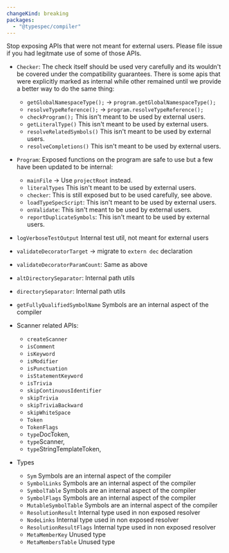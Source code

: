 ```yaml
---
changeKind: breaking
packages:
  - "@typespec/compiler"
---
```


Stop exposing APIs that were not meant for external users. Please file issue if you had legitmate use of some of those APIs.
- `Checker`: The check itself should be used very carefully and its wouldn't be covered under the compatibility guarantees. There is some apis that were explicitly marked as internal while other remained until we provide a better way to do the same thing:
  - `getGlobalNamespaceType();` -> `program.getGlobalNamespaceType();`
  - `resolveTypeReference();` -> `program.resolveTypeReference();`
  - `checkProgram();` This isn't meant to be used by external users.
  - `getLiteralType()` This isn't meant to be used by external users.
  - `resolveRelatedSymbols()` This isn't meant to be used by external users.
  - `resolveCompletions()` This isn't meant to be used by external users.

- `Program`: Exposed functions on the program are safe to use but a few have been updated to be internal:
  - `mainFile` -> Use `projectRoot` instead.
  - `literalTypes` This isn't meant to be used by external users.
  - `checker`: This is still exposed but to be used carefully, see above.
  - `loadTypeSpecScript`: This isn't meant to be used by external users.
  - `onValidate`: This isn't meant to be used by external users.
  - `reportDuplicateSymbols`: This isn't meant to be used by external users.

- `logVerboseTestOutput` Internal test util, not meant for external users
- `validateDecoratorTarget` -> migrate to `extern dec` declaration
- `validateDecoratorParamCount`: Same as above
- `altDirectorySeparator`: Internal path utils
- `directorySeparator`: Internal path utils
- `getFullyQualifiedSymbolName` Symbols are an internal aspect of the compiler
- Scanner related APIs:
  - `createScanner`
  - `isComment`
  - `isKeyword`
  - `isModifier`
  - `isPunctuation`
  - `isStatementKeyword`
  - `isTrivia`
  - `skipContinuousIdentifier`
  - `skipTrivia`
  - `skipTriviaBackward`
  - `skipWhiteSpace`
  - `Token`
  - `TokenFlags`
  - `type`DocToken,
  - `type`Scanner,
  - `type`StringTemplateToken,
- Types
  - `Sym` Symbols are an internal aspect of the compiler 
  - `SymbolLinks` Symbols are an internal aspect of the compiler 
  - `SymbolTable` Symbols are an internal aspect of the compiler 
  - `SymbolFlags` Symbols are an internal aspect of the compiler 
  - `MutableSymbolTable` Symbols are an internal aspect of the compiler 
  - `ResolutionResult` Internal type used in non exposed resolver 
  - `NodeLinks` Internal type used in non exposed resolver 
  - `ResolutionResultFlags` Internal type used in non exposed resolver 
  - `MetaMemberKey` Unused type
  - `MetaMembersTable` Unused type
